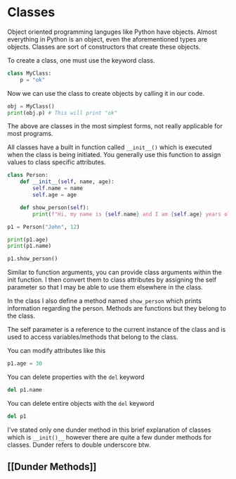 # Classes

Object oriented programming languges like Python have objects. Almost everything in Python is an object, even the aforementioned types are objects. Classes are sort of constructors that create these objects. 

To create a class, one must use the keyword class.

```python
class MyClass:
	p = "ok"
```

Now we can use the class to create objects by calling it in our code.

```python
obj = MyClass()
print(obj.p) # This will print "ok"
```

The above are classes in the most simplest forms, not really applicable for most programs. 

All classes have a built in function called `__init__()`  which is executed when the class is being initiated. You generally use this function to assign values to class specific attributes.

```python
class Person:
	def __init__(self, name, age):
		self.name = name
		self.age = age

	def show_person(self):
		print(f"Hi, my name is {self.name} and I am {self.age} years old")

p1 = Person("John", 12)

print(p1.age)
print(p1.name)

p1.show_person()
```

Similar to function arguments, you can provide class arguments within the init function. I then convert them to class attributes by assigning the self parameter so that I may be able to use them elsewhere in the class.

In the class I also define a method named `show_person` which prints information regarding the person. Methods are functions but they belong to the class.

The self parameter is a reference to the current instance of the class and is used to access variables/methods that belong to the class. 

You can modify attributes like this

```python
p1.age = 30
```

You can delete properties with the `del` keyword

```python
del p1.name
```

You can delete entire objects with the `del` keyword

```python
del p1
```

I've stated only one dunder method in this brief explanation of classes which is `__init()__` however there are quite a few dunder methods for classes. Dunder refers to double underscore btw.

## [[Dunder Methods]]